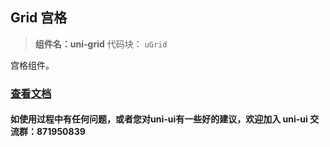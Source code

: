 

## Grid 宫格
> **组件名：uni-grid**
> 代码块： `uGrid`


宫格组件。

### [查看文档](https://uniapp.dcloud.io/component/uniui/uni-grid)
#### 如使用过程中有任何问题，或者您对uni-ui有一些好的建议，欢迎加入 uni-ui 交流群：871950839 